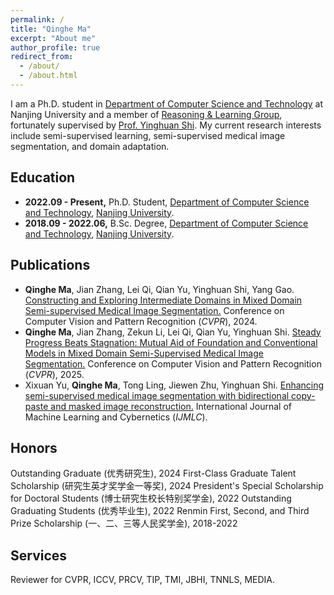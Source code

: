```yaml
---
permalink: /
title: "Qinghe Ma"
excerpt: "About me"
author_profile: true
redirect_from: 
  - /about/
  - /about.html
---
```

I am a Ph.D. student in [Department of Computer Science and Technology](https://cs.nju.edu.cn/main.htm) at Nanjing University and a member of [Reasoning & Learning Group](https://cs.nju.edu.cn/rl/index.htm), fortunately supervised by [Prof. Yinghuan Shi](https://cs.nju.edu.cn/shiyh/index.htm). My current research interests include semi-supervised learning, semi-supervised medical image segmentation, and domain adaptation.


## Education

+ **2022.09 - Present,** Ph.D. Student, [Department of Computer Science and Technology](https://cs.nju.edu.cn/main.htm), [Nanjing University](https://www.nju.edu.cn/).
+ **2018.09 - 2022.06,** B.Sc. Degree, [Department of Computer Science and Technology](https://cs.nju.edu.cn/main.htm), [Nanjing University](https://www.nju.edu.cn/).

## Publications

+ **Qinghe Ma**, Jian Zhang, Lei Qi, Qian Yu, Yinghuan Shi, Yang Gao. [Constructing and Exploring Intermediate Domains in Mixed Domain Semi-supervised Medical Image Segmentation.](https://openaccess.thecvf.com/content/CVPR2024/html/Ma_Constructing_and_Exploring_Intermediate_Domains_in_Mixed_Domain_Semi-supervised_Medical_CVPR_2024_paper.html) Conference on Computer Vision and Pattern Recognition (*CVPR*), 2024.
+ **Qinghe Ma**, Jian Zhang, Zekun Li, Lei Qi, Qian Yu, Yinghuan Shi. [Steady Progress Beats Stagnation: Mutual Aid of Foundation and Conventional Models in Mixed Domain Semi-Supervised Medical Image Segmentation.](https://mqinghe.github.io/) Conference on Computer Vision and Pattern Recognition (*CVPR*), 2025.
+ Xixuan Yu, **Qinghe Ma**, Tong Ling, Jiewen Zhu, Yinghuan Shi. [Enhancing semi-supervised medical image segmentation with bidirectional copy-paste and masked image reconstruction.](https://link.springer.com/article/10.1007/s13042-024-02410-1) International Journal of Machine Learning and Cybernetics (*IJMLC*).

## Honors
Outstanding Graduate (优秀研究生), 2024
First-Class Graduate Talent Scholarship (研究生英才奖学金一等奖), 2024
President's Special Scholarship for Doctoral Students (博士研究生校长特别奖学金), 2022
Outstanding Graduating Students (优秀毕业生), 2022
Renmin First, Second, and Third Prize Scholarship (一、二、三等人民奖学金), 2018-2022

## Services
Reviewer for CVPR, ICCV, PRCV, TIP, TMI, JBHI, TNNLS, MEDIA.


